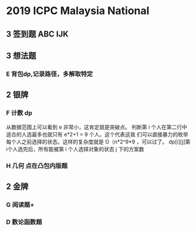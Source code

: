 # 2019 ICPC Malaysia National

## 3 签到题 ABC IJK

## 3 想法题 

### E 背包dp,记录路径，多解取特定


## 2 银牌

### F 计数 dp

从数据范围上可以看到 e 非常小，这肯定就是突破点。
判断第 i 个人在第二行中适合的人选最多也就只有 e\*2+1 = 9 个人。这个代表这我 们可以直接暴力的枚举每个人之前选择的状态。这样的复杂度就是 O（n\*2^9\*9 ，可以过了。
dp[i][j]第i个人选完后，所有能被第 i 个人选择对象的状态 j 下的方案数

### H 几何 点在凸包内版题



## 2 金牌

### G 阅读题+

### D 数论函数题